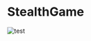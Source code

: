 # StealthGame

![test](https://github.com/user-attachments/assets/a604ebdb-eaae-412e-9a54-5eba88d524b8)
